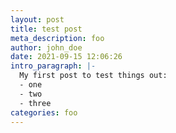```yaml
---
layout: post
title: test post
meta_description: foo
author: john_doe
date: 2021-09-15 12:06:26
intro_paragraph: |-
  My first post to test things out: 
  - one
  - two
  - three
categories: foo
---
```

